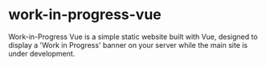 # work-in-progress-vue
Work-in-Progress Vue is a simple static website built with Vue, designed to display a 'Work in Progress' banner on your server while the main site is under development.
